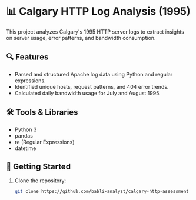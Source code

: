 # 📊 Calgary HTTP Log Analysis (1995)

This project analyzes Calgary's 1995 HTTP server logs to extract insights on server usage, error patterns, and bandwidth consumption.

## 🔍 Features

- Parsed and structured Apache log data using Python and regular expressions.
- Identified unique hosts, request patterns, and 404 error trends.
- Calculated daily bandwidth usage for July and August 1995.

## 🛠️ Tools & Libraries

- Python 3
- pandas
- re (Regular Expressions)
- datetime

## 🚀 Getting Started

1. Clone the repository:

   ```bash
   git clone https://github.com/babli-analyst/calgary-http-assessment

